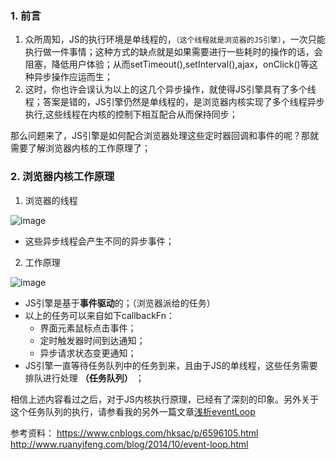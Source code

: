 
### 1. 前言
1. 众所周知，JS的执行环境是单线程的，`（这个线程就是浏览器的JS引擎）`，一次只能执行做一件事情；这种方式的缺点就是如果需要进行一些耗时的操作的话，会阻塞，降低用户体验；从而setTimeout(),setInterval(),ajax，onClick()等这种异步操作应运而生；
2. 这时，你也许会误认为以上的这几个异步操作，就使得JS引擎具有了多个线程；答案是错的，JS引擎仍然是单线程的，是浏览器内核实现了多个线程异步执行,这些线程在内核的控制下相互配合从而保持同步；

那么问题来了，JS引擎是如何配合浏览器处理这些定时器回调和事件的呢？那就需要了解浏览器内核的工作原理了；

### 2. 浏览器内核工作原理

1. 浏览器的线程
   
![image](https://note.youdao.com/yws/api/personal/file/7538ABB6FF0F44BAAD6407F36E407C1D?method=download&shareKey=7af88e3aed341652c4df90c18ad4747d)

- 这些异步线程会产生不同的异步事件；

    
2. 工作原理

![image](https://note.youdao.com/yws/api/personal/file/16F28CD77E104E608AED514810E0DD54?method=download&shareKey=7af88e3aed341652c4df90c18ad4747d)

- JS引擎是基于**事件驱动**的；（浏览器派给的任务）
- 以上的任务可以来自如下callbackFn： 
    - 界面元素鼠标点击事件；
    - 定时触发器时间到达通知；
    - 异步请求状态变更通知；
- JS引擎一直等待任务队列中的任务到来，且由于JS的单线程，这些任务需要排队进行处理 **（任务队列）** ；


相信上述内容看过之后，对于JS内核执行原理，已经有了深刻的印象。另外关于这个任务队列的执行，请参看我的另外一篇文章[浅析eventLoop]()


参考资料：
https://www.cnblogs.com/hksac/p/6596105.html
http://www.ruanyifeng.com/blog/2014/10/event-loop.html









